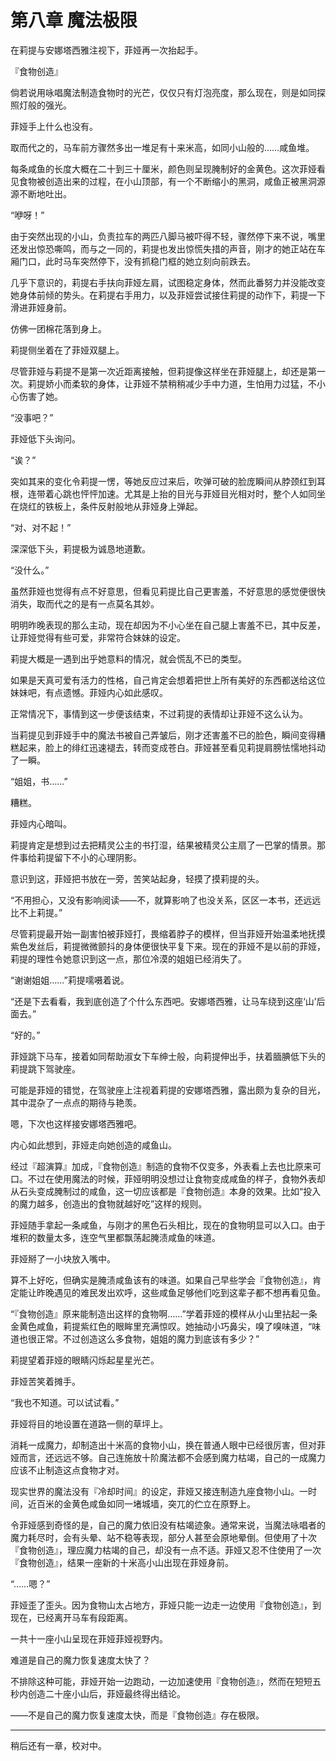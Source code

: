 # 第八章 魔法极限

在莉提与安娜塔西雅注视下，菲娅再一次抬起手。

『食物创造』

倘若说用咏唱魔法制造食物时的光芒，仅仅只有灯泡亮度，那么现在，则是如同探照灯般的强光。

菲娅手上什么也没有。

取而代之的，马车前方骤然多出一堆足有十来米高，如同小山般的……咸鱼堆。

每条咸鱼的长度大概在二十到三十厘米，颜色则呈现腌制好的金黄色。这次菲娅看见食物被创造出来的过程，在小山顶部，有一个不断缩小的黑洞，咸鱼正被黑洞源源不断地吐出。

“咿呀！”

由于突然出现的小山，负责拉车的两匹八脚马被吓得不轻，骤然停下来不说，嘴里还发出惊恐嘶鸣，而与之一同的，莉提也发出惊慌失措的声音，刚才的她正站在车厢门口，此时马车突然停下，没有抓稳门框的她立刻向前跌去。

几乎下意识的，莉提右手扶向菲娅左肩，试图稳定身体，然而此番努力并没能改变她身体前倾的势头。在莉提右手用力，以及菲娅尝试接住莉提的动作下，莉提一下滑进菲娅身前。

仿佛一团棉花落到身上。

莉提侧坐着在了菲娅双腿上。

尽管菲娅与莉提不是第一次近距离接触，但莉提像这样坐在菲娅腿上，却还是第一次。莉提娇小而柔软的身体，让菲娅不禁稍稍减少手中力道，生怕用力过猛，不小心伤害了她。

“没事吧？”

菲娅低下头询问。

“诶？”

突如其来的变化令莉提一愣，等她反应过来后，吹弹可破的脸庞瞬间从脖颈红到耳根，连带着心跳也怦怦加速。尤其是上抬的目光与菲娅目光相对时，整个人如同坐在烧红的铁板上，条件反射般地从菲娅身上弹起。

“对、对不起！”

深深低下头，莉提极为诚恳地道歉。

“没什么。”

虽然菲娅也觉得有点不好意思，但看见莉提比自己更害羞，不好意思的感觉便很快消失，取而代之的是有一点莫名其妙。

明明昨晚表现的那么主动，现在却因为不小心坐在自己腿上害羞不已，其中反差，让菲娅觉得有些可爱，非常符合妹妹的设定。

莉提大概是一遇到出乎她意料的情况，就会慌乱不已的类型。

如果是天真可爱有活力的性格，自己肯定会想着把世上所有美好的东西都送给这位妹妹吧，有点遗憾。菲娅内心如此感叹。

正常情况下，事情到这一步便该结束，不过莉提的表情却让菲娅不这么认为。

当莉提见到菲娅手中的魔法书被自己弄皱后，刚才还害羞不已的脸色，瞬间变得糟糕起来，脸上的绯红迅速褪去，转而变成苍白。菲娅甚至看见莉提肩膀怯懦地抖动了一瞬。

“姐姐，书……”

糟糕。

菲娅内心暗叫。

莉提肯定是想到过去把精灵公主的书打湿，结果被精灵公主扇了一巴掌的情景。那件事给莉提留下不小的心理阴影。

意识到这，菲娅把书放在一旁，苦笑站起身，轻摸了摸莉提的头。

“不用担心，又没有影响阅读——不，就算影响了也没关系，区区一本书，还远远比不上莉提。”

尽管莉提最开始一副害怕被菲娅打，畏缩着脖子的模样，但当菲娅开始温柔地抚摸紫色发丝后，莉提微微颤抖的身体便很快平复下来。现在的菲娅不是以前的菲娅，莉提的理性令她意识到这一点，那位冷漠的姐姐已经消失了。

“谢谢姐姐……”莉提嚅嗫着说。

“还是下去看看，我到底创造了个什么东西吧。安娜塔西雅，让马车绕到这座‘山’后面去。”

“好的。”

菲娅跳下马车，接着如同帮助淑女下车绅士般，向莉提伸出手，扶着腼腆低下头的莉提跳下驾驶座。

可能是菲娅的错觉，在驾驶座上注视着莉提的安娜塔西雅，露出颇为复杂的目光，其中混杂了一点点的期待与艳羡。

嗯，下次也这样接安娜塔西雅吧。

内心如此想到，菲娅走向她创造的咸鱼山。

经过『超演算』加成，『食物创造』制造的食物不仅变多，外表看上去也比原来可口。不过在使用魔法的时候，菲娅明明没想过让食物变成咸鱼的样子，食物外表却从石头变成腌制过的咸鱼，这一切应该都是『食物创造』本身的效果。比如“投入的魔力越多，创造出的食物就越好吃”这样的规则。

菲娅随手拿起一条咸鱼，与刚才的黑色石头相比，现在的食物明显可以入口。由于堆积的数量太多，连空气里都飘荡起腌渍咸鱼的味道。

菲娅掰了一小块放入嘴中。

算不上好吃，但确实是腌渍咸鱼该有的味道。如果自己早些学会『食物创造』，肯定能让昨晚遇见的难民发出欢呼，这些咸鱼足够他们吃到这辈子都不想再看见鱼。

“『食物创造』原来能制造出这样的食物啊……”学着菲娅的模样从小山里拈起一条金黄色咸鱼，莉提紫红色的眼眸里充满惊叹。她抽动小巧鼻尖，嗅了嗅味道，“味道也很正常。不过创造这么多食物，姐姐的魔力到底该有多少？”

莉提望着菲娅的眼睛闪烁起星星光芒。

菲娅苦笑着摊手。

“我也不知道。可以试试看。”

菲娅将目的地设置在道路一侧的草坪上。

消耗一成魔力，却制造出十米高的食物小山，换在普通人眼中已经很厉害，但对菲娅而言，还远远不够。自己连施放十阶魔法都不会感到魔力枯竭，自己的一成魔力应该不止制造这点食物才对。

现实世界的魔法没有『冷却时间』的设定，菲娅又接连制造九座食物小山。一时间，近百米的金黄色咸鱼如同一堵城墙，突兀的伫立在原野上。

令菲娅感到奇怪的是，自己的魔力依旧没有枯竭迹象。通常来说，当魔法咏唱者的魔力耗尽时，会有头晕、站不稳等表现，部分人甚至会原地晕倒。但使用了十次『食物创造』，理应魔力枯竭的自己，却没有一点不适。菲娅又忍不住使用了一次『食物创造』，结果一座新的十米高小山出现在菲娅身前。

“……嗯？”

菲娅歪了歪头。因为食物山太占地方，菲娅只能一边走一边使用『食物创造』，到现在，已经离开马车有段距离。

一共十一座小山呈现在菲娅菲娅视野内。

难道是自己的魔力恢复速度太快了？

不排除这种可能，菲娅开始一边跑动，一边加速使用『食物创造』，然而在短短五秒内创造二十座小山后，菲娅最终得出结论。

——不是自己的魔力恢复速度太快，而是『食物创造』存在极限。

----------------

稍后还有一章，校对中。
